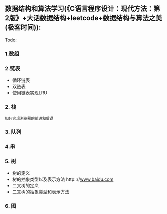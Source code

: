 ## 数据结构和算法学习(《C语言程序设计：现代方法：第2版》+大话数据结构+leetcode+数据结构与算法之美(极客时间)):
Todo:

### 1.数组

### 2.链表
- 循环链表
- 双链表
- 使用链表实现LRU


### 2. 栈

	如何实现浏览器的前进和后退
	
### 3. 队列
	
### 4.串
	
### 5. 树
- 树的定义
- 树的抽象类型以及表示方法<a> http:://www.baidu.com </a>
- 二叉树的定义
- 二叉树的抽象类型和表示方法
	
### 6. 图
	
